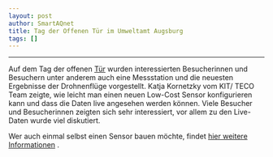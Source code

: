 ```yaml
---
layout: post
author: SmartAQnet
title: Tag der Offenen Tür im Umweltamt Augsburg
tags: []
---
```

-----------------------------------------------------------------------------
Auf dem Tag der offenen [Tür](https://www.augsburg.de/umwelt-soziales/umwelt/tag-der-offenen-tuer-im-umweltamt/) wurden interessierten Besucherinnen und Besuchern unter anderem auch eine Messstation und die neuesten Ergebnisse der Drohnenflüge vorgestellt. 
Katja Kornetzky vom KIT/ TECO Team zeigte, wie leicht man einen neuen Low-Cost Sensor konfigurieren kann und dass die Daten live angesehen werden können. Viele Besucher und Besucherinnen zeigten sich sehr interessiert, vor allem zu den Live-Daten wurde viel diskutiert.

Wer auch einmal selbst einen Sensor bauen möchte, findet [hier weitere Informationen](http://www.smartaq.net/de/participate/) .